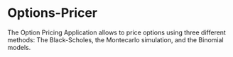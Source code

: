 # Options-Pricer
The Option Pricing Application allows to price options using three different methods: The Black-Scholes, the Montecarlo simulation, and the Binomial models.
